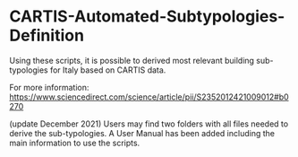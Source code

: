 # CARTIS-Automated-Subtypologies-Definition
Using these scripts, it is possible to derived most relevant building sub-typologies for Italy based on CARTIS data.

For more information: https://www.sciencedirect.com/science/article/pii/S2352012421009012#b0270

(update December 2021)
Users may find two folders with all files needed to derive the sub-typologies.
A User Manual has been added including the main information to use the scripts.
